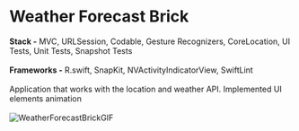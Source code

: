 # Weather Forecast Brick

**Stack -** MVC, URLSession, Codable, Gesture Recognizers, CoreLocation, UI Tests, Unit Tests, Snapshot Tests <br />
<br />
**Frameworks -** R.swift, SnapKit, NVActivityIndicatorView, SwiftLint <br />
<br />
Application that works with the location and weather API. Implemented UI elements animation <br />
<br />
![WeatherForecastBrickGIF](https://github.com/JJefro/WeatherForecastBrick/assets/76252759/da97b4cd-1d31-4153-8bdc-7877ebc46739)
